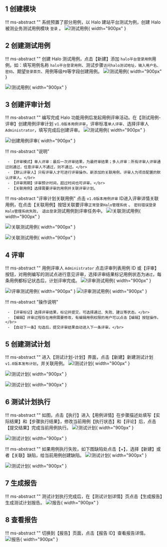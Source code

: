 

## 1 创建模块
!!! ms-abstract ""
    系统预置了部分用例，以 Halo 建站平台测试为例，创建 Halo 被测业务测试用例模块 `登录` 。 
![!测试用例](../img/quick_start/test_case/添加模块.png){ width="900px" }


## 2 创建测试用例
!!! ms-abstract ""
    创建 Halo 测试用例，点击【新建】添加 `halo平台登录用例`用例，如：填写用例名称 `halo平台登录用例`、测试步骤`访问halo测试地址，输入用户名、密码`、期望`登录首页`、用例等级`P0`等字段创建用例。
![!测试用例](../img/quick_start/test_case/创建用例.png){ width="900px" }
   
![!测试用例](../img/quick_start/test_case/功能用例编辑.png){ width="900px" }

## 3 创建评审计划
!!! ms-abstract ""
     编写完成 Halo 功能用例后发起用例评审活动。在【测试用例-评审】创建用例评审计划 `v1.0版本用例评审`，评审标准`单人评审`、选择评审人`Administrator`，填写完成后创建评审。
![!测试用例](../img/quick_start/test_case/用例评审入口.png){ width="900px" }

![!创建用例评审](../img/quick_start/test_case/创建用例评审页面.png){ width="900px" }

!!! ms-abstract "说明"

     - 【评审模式】单人评审：最后一次评审结果，为最终审结果；多人评审：所有评审人评审通过则通过，任意评审人不通过，则不通过。</br>
     - 【默认评审人】只有评审人才可进行评审操作。新添加的关联用例，评审人为项目配置的默认评审人。</br>
     - 【评审周期】评审预计时间，超过时间也可评审。</br>
     - 【关联用例】选择需要评审的用例并关联评审计划。

!!! ms-abstract "评审计划关联用例"
    点击  `v1.0版本用例评审` ID进入评审详情关联用例，在点击【关联用例】按钮关联要评审`正常登录Halo管理系统` 、 `密码错误登录Halo管理系统失败`、 `退出登录`测试用例到评审任务中。
![!关联测试用例](../img/quick_start/test_case/1.png){ width="900px" }

![!关联测试用例](../img/quick_start/test_case/2.png){ width="900px" }

![!关联测试用例](../img/quick_start/test_case/用例评审关联用例.png){ width="900px" }



## 4 评审
!!! ms-abstract ""
    用例评审人 `Administrator` 点击评审列表用例 ID 或【评审】按钮，对用例编写的测试点进行意见评审，选择评审结果标记用例状态为`通过`，每条用例都标记状态后，计划评审完成。
![!评审测试用例](../img/quick_start/test_case/关联完成列表1.png){ width="900px" }

![!评审测试用例](../img/quick_start/test_case/评审操作1.png){ width="900px" }
![!评审测试用例](../img/quick_start/test_case/完成.png){ width="900px" }

!!! ms-abstract "操作说明"

     - 【评审标记】选择评审结果，标记并提交，可选择通过、失败、建议等状态。</br>
     - 【编辑】评审过程存在用例需要修改，有编辑用例权限的用户可以点击【编辑】按钮操作。</br>
     - 【自动下一条】勾选后，提交评审结果自动进入下一条评审。</br>

## 5 创建测试计划
!!! ms-abstract ""
    进入【测试计划-计划】界面，点击【新建】新建测试计划 ` v1.0版本发布计划`，并关联用例。
![!测试计划](../img/quick_start/test_case/新建测试计划1.png){ width="900px" }

![!测试计划](../img/quick_start/test_case/新建测试计划2.png){ width="900px" }

![!测试计划](../img/quick_start/test_case/新建测试计划3.png){ width="900px" }

## 6 测试计划执行
!!! ms-abstract ""
    如图，点击【执行】进入【用例详情】在步骤描述处填写【实际结果】和【步骤执行结果】，修改当前用例【执行状态】和【评论】后，点击【提交结果】完成当前用例执行。
![!测试计划](../img/quick_start/test_case/测试计划执行1.png){ width="900px" }

![!测试计划](../img/quick_start/test_case/测试计划执行2.png){ width="900px" }

!!! ms-abstract ""
    如果用例执行失败，如下图缺陷处点击【+】，选择【新建】或者【关联】缺陷，给当前用例创建缺陷。
![!测试计划](../img/quick_start/test_case/创建缺陷1.png){ width="900px" }

![!测试计划](../img/quick_start/test_case/创建缺陷2.png){ width="900px" }

## 7 生成报告
!!! ms-abstract ""
    测试计划执行完成后，在【测试计划详情】页点击【生成报告】生成测试计划报告。
![!报告](../img/quick_start/test_case/生成报告.png){ width="900px" }

## 8 查看报告
!!! ms-abstract ""
    切换到【报告】页面，点击【报告 ID】查看报告详情。
![!报告](../img/quick_start/test_case/查看报告2.png){ width="900px" }
